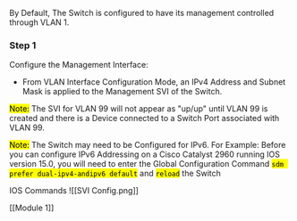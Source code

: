 By Default, The Switch is configured to have its management controlled through VLAN 1.

### Step 1
Configure the Management Interface: 
- From VLAN Interface Configuration Mode, an IPv4 Address and Subnet Mask is applied to the Management SVI of the Switch.

<mark class="hltr-yellow">Note:</mark> The SVI for VLAN 99 will not appear as "up/up" until VLAN 99  is created and there is a Device connected to a Switch Port associated with VLAN 99.

<mark class="hltr-yellow">Note:</mark> The Switch may need to be Configured for IPv6.
For Example: Before you can configure IPv6 Addressing on a Cisco Catalyst 2960 running IOS version 15.0, you will need to enter the Global Configuration Command <mark class="hltr-red">`sdm prefer dual-ipv4-andipv6 default`</mark> and <mark class="hltr-red">`reload`</mark> the Switch

IOS Commands
![[SVI Config.png]]


[[Module 1]]